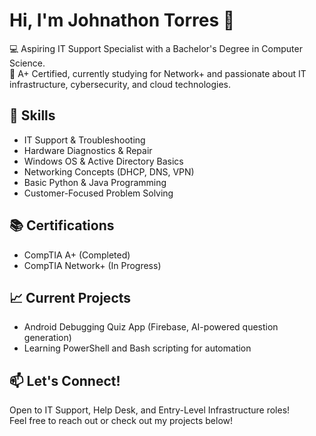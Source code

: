 # Hi, I'm Johnathon Torres 👋

💻 Aspiring IT Support Specialist with a Bachelor's Degree in Computer Science.  
🔧 A+ Certified, currently studying for Network+ and passionate about IT infrastructure, cybersecurity, and cloud technologies.

## 🚀 Skills
- IT Support & Troubleshooting
- Hardware Diagnostics & Repair
- Windows OS & Active Directory Basics
- Networking Concepts (DHCP, DNS, VPN)
- Basic Python & Java Programming
- Customer-Focused Problem Solving

## 📚 Certifications
- CompTIA A+ (Completed)
- CompTIA Network+ (In Progress)

## 📈 Current Projects
- Android Debugging Quiz App (Firebase, AI-powered question generation)
- Learning PowerShell and Bash scripting for automation

## 📫 Let's Connect!
Open to IT Support, Help Desk, and Entry-Level Infrastructure roles!  
Feel free to reach out or check out my projects below!
